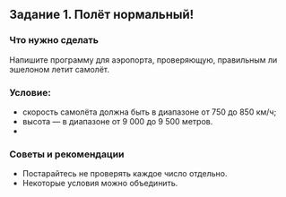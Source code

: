 ﻿## Задание 1. Полёт нормальный!
### Что нужно сделать
Напишите программу для аэропорта, проверяющую, правильным ли эшелоном летит самолёт. 

### Условие:

- скорость самолёта должна быть в диапазоне от 750 до 850 км/ч;
- высота — в диапазоне от 9 000 до 9 500 метров.
- 
### Советы и рекомендации

- Постарайтесь не проверять каждое число отдельно. 
- Некоторые условия можно объединить.
